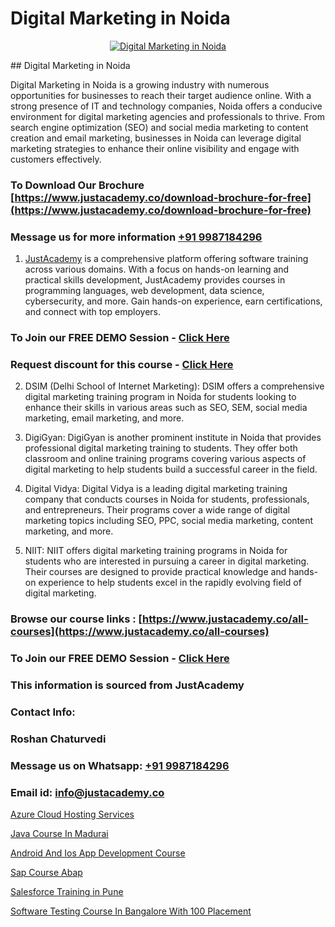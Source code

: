 # Digital Marketing in Noida

<p align="center">
  <a href="https://justacademy.co/course-detail/digital-marketing">
    <img src="https://justacademy.co/storage2/course_image/1676636720_course_image.webp" alt="Digital Marketing in Noida">
  </a>
</p>
## Digital Marketing in Noida

Digital Marketing in Noida is a growing industry with numerous opportunities for businesses to reach their target audience online. With a strong presence of IT and technology companies, Noida offers a conducive environment for digital marketing agencies and professionals to thrive. From search engine optimization (SEO) and social media marketing to content creation and email marketing, businesses in Noida can leverage digital marketing strategies to enhance their online visibility and engage with customers effectively.
### To Download Our Brochure [https://www.justacademy.co/download-brochure-for-free](https://www.justacademy.co/download-brochure-for-free)
### Message us for more information [+91 9987184296](https://api.whatsapp.com/send?phone=919987184296)

1) [JustAcademy](https://justacademy.co) is a comprehensive platform offering software training across various domains. With a focus on hands-on learning and practical skills development, JustAcademy provides courses in programming languages, web development, data science, cybersecurity, and more. Gain hands-on experience, earn certifications, and connect with top employers.

### To Join our FREE DEMO Session - [Click Here](https://www.justacademy.co/register-for-course-demo/)
### Request discount for this course - [Click Here](https://justacademy.co/contact-us/)

2) DSIM (Delhi School of Internet Marketing): DSIM offers a comprehensive digital marketing training program in Noida for students looking to enhance their skills in various areas such as SEO, SEM, social media marketing, email marketing, and more.

3) DigiGyan: DigiGyan is another prominent institute in Noida that provides professional digital marketing training to students. They offer both classroom and online training programs covering various aspects of digital marketing to help students build a successful career in the field.

4) Digital Vidya: Digital Vidya is a leading digital marketing training company that conducts courses in Noida for students, professionals, and entrepreneurs. Their programs cover a wide range of digital marketing topics including SEO, PPC, social media marketing, content marketing, and more.

5) NIIT: NIIT offers digital marketing training programs in Noida for students who are interested in pursuing a career in digital marketing. Their courses are designed to provide practical knowledge and hands-on experience to help students excel in the rapidly evolving field of digital marketing.

### Browse our course links : [https://www.justacademy.co/all-courses](https://www.justacademy.co/all-courses) 
### To Join our FREE DEMO Session - [Click Here](https://www.justacademy.co/register-for-course-demo)


### This information is sourced from JustAcademy
### Contact Info:
### Roshan Chaturvedi
### Message us on Whatsapp: [+91 9987184296](https://api.whatsapp.com/send?phone=919987184296)
### Email id: [info@justacademy.co](mailto:info@justacademy.co)
                
[Azure Cloud Hosting Services](https://www.linkedin.com/pulse/azure-cloud-hosting-services-justacademy-thane-g4x1c?trackingId=6sNtp2qKfH9XnU8C0Gjwjg%3D%3D&lipi=urn%3Ali%3Apage%3Ad_flagship3_company_admin%3BzlEMqIgRRsubBoA3fmTvjQ%3D%3D)

[Java Course In Madurai](https://www.linkedin.com/pulse/java-course-madurai-justacademy-boston-0lkjc/)

[Android And Ios App Development Course](https://medium.com/@shivamja27/android-and-ios-app-development-course-3f927cde0f97)

[Sap Course Abap](https://medium.com/@ranemanish460/sap-course-abap-3159f6cb8c76)

[Salesforce Training in Pune](https://justacademyin.github.io/justacademy/salesforce-training-in-pune)

[Software Testing Course In Bangalore With 100 Placement](https://justacademyin.github.io/justacademy/software-testing-course-in-bangalore-with-100-placement)

